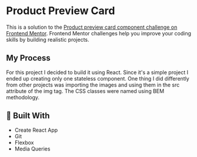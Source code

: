 # Product Preview Card
This is a solution to the [Product preview card component challenge on Frontend Mentor](https://www.frontendmentor.io/challenges/product-preview-card-component-GO7UmttRfa). Frontend Mentor challenges help you improve your coding skills by building realistic projects. 

## My Process
For this project I decided to build it using React. Since it's a simple project I ended up creating only one stateless component. One thing I did differently from other projects was importing the images and using them in the src attribute of the img tag. The CSS classes were named using BEM methodology.

## 🔧 Built With
- Create React App
- Git
- Flexbox
- Media Queries
